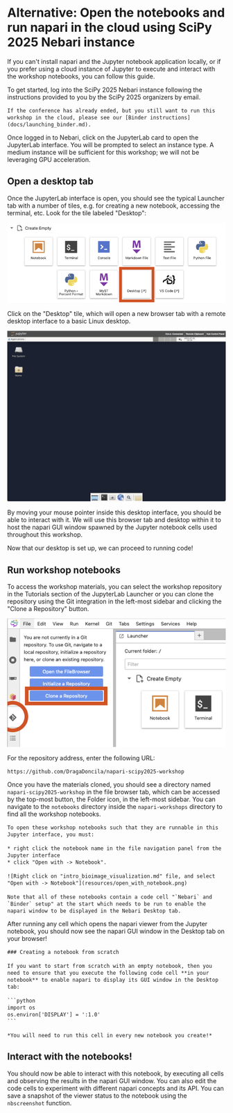 # Alternative: Open the notebooks and run napari in the cloud using SciPy 2025 Nebari instance

If you can't install napari and the Jupyter notebook application locally, or if you prefer using a cloud instance of Jupyter to execute and interact with the workshop notebooks, you can follow this guide.

To get started, log into the SciPy 2025 Nebari instance following the instructions provided to you by the SciPy 2025 organizers by email.

```{tip}
If the conference has already ended, but you still want to run this workshop in the cloud, please see our [Binder instructions](docs/launching_binder.md).
```

Once logged in to Nebari, click on the JupyterLab card to open the JupyterLab interface. You will be prompted to select an instance type. A medium instance will be sufficient for this workshop; we will not be leveraging GPU acceleration.

## Open a desktop tab

Once the JupyterLab interface is open, you should see the typical Launcher tab with a number of tiles, e.g. for creating a new notebook, accessing the terminal, etc. Look for the tile labeled "Desktop":

![Nebari JupyterLab Launcher tab with Desktop tile indicated in red](resources/nebari-jupyterlab-launcher.png)

Click on the "Desktop" tile, which will open a new browser tab with a remote desktop interface to a basic Linux desktop. 

![Linux desktop in Nebari JupyterHub](resources/nebari-desktop.png)

By moving your mouse pointer inside this desktop interface, you should be able to interact with it. We will use this browser tab and desktop within it to host the napari GUI window spawned by the Jupyter notebook cells used throughout this workshop.

Now that our desktop is set up, we can proceed to running code!

## Run workshop notebooks

To access the workshop materials, you can select the workshop repository in the Tutorials section of the JupyterLab Launcher or you can clone the repository using the Git integration in the left-most sidebar and clicking the "Clone a Repository" button.

![Nebari JupyterHub Git integration](resources/nebari-git-integration.png)

For the repository address, enter the following URL:
```
https://github.com/DragaDoncila/napari-scipy2025-workshop
```

Once you have the materials cloned, you should see a directory named `napari-scipy2025-workshop` in the file browser tab, which can be accessed by the top-most button, the Folder icon, in the left-most sidebar.  You can navigate to the `notebooks` directory inside the `napari-workshops` directory to find all the workshop notebooks.

```{important}
To open these workshop notebooks such that they are runnable in this Jupyter interface, you must:

* right click the notebook name in the file navigation panel from the Jupyter interface
* click "Open with -> Notebook".

![Right click on "intro_bioimage_visualization.md" file, and select "Open with -> Notebook"](resources/open_with_notebook.png)

Note that all of these notebooks contain a code cell "`Nebari` and `Binder` setup" at the start which needs to be run to enable the napari window to be displayed in the Nebari Desktop tab. 
```

After running any cell which opens the napari viewer from the Jupyter notebook, you should now see the napari GUI window in the Desktop tab on your browser!

````{tip}
### Creating a notebook from scratch

If you want to start from scratch with an empty notebook, then you need to ensure that you execute the following code cell **in your notebook** to enable napari to display its GUI window in the Desktop tab:

```python
import os
os.environ['DISPLAY'] = ':1.0'
```

*You will need to run this cell in every new notebook you create!*
````

## Interact with the notebooks!

You should now be able to interact with this notebook, by executing all cells and observing the results in the napari GUI window. You can also edit the code cells to experiment with different napari concepts and its API. You can save a snapshot of the viewer status to the notebook using the `nbscreenshot` function.
